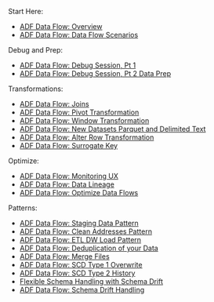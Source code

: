 Start Here:
* [ADF Data Flow: Overview](https://www.youtube.com/watch?v=ZMG-qPqeH50)
* [ADF Data Flow: Data Flow Scenarios](https://www.youtube.com/watch?v=l-Pjii8eNBM&t=6s)

Debug and Prep:
* [ADF Data Flow: Debug Session, Pt 1](https://www.youtube.com/watch?v=k0YHmJc14FM)
* [ADF Data Flow: Debug Session, Pt 2 Data Prep](https://www.youtube.com/watch?v=6ezKRDgK3rE)

Transformations:
* [ADF Data Flow: Joins](https://www.youtube.com/watch?v=zukwayEXRtg)
* [ADF Data Flow: Pivot Transformation](https://www.youtube.com/watch?v=Tua14ZQA3F8&t=34s)
* [ADF Data Flow: Window Transformation](https://www.youtube.com/watch?v=m6zgbtY5AYQ)
* [ADF Data Flow: New Datasets Parquet and Delimited Text](https://youtu.be/V_2a60j2Kjo)
* [ADF Data Flow: Alter Row Transformation](https://www.youtube.com/watch?v=4ktoohwptmQ)
* [ADF Data Flow: Surrogate Key](https://www.youtube.com/watch?v=ISpegL9CbTM)

Optimize:
* [ADF Data Flow: Monitoring UX](https://www.youtube.com/watch?v=AYkwX6J9sII&t=4s)
* [ADF Data Flow: Data Lineage](https://www.youtube.com/watch?v=5KvqYF-y93s)
* [ADF Data Flow: Optimize Data Flows](https://www.youtube.com/watch?v=a2KtwUJngHo)

Patterns:
* [ADF Data Flow: Staging Data Pattern](https://youtu.be/mZLKdyoL3Mo)
* [ADF Data Flow: Clean Addresses Pattern](https://youtu.be/axEYbuU3lmw)
* [ADF Data Flow: ETL DW Load Pattern](https://www.youtube.com/watch?v=7mLqwtmeQFg)
* [ADF Data Flow: Deduplication of your Data](https://www.youtube.com/watch?v=OLenvYwg__I)
* [ADF Data Flow: Merge Files](http://youtu.be/WbDTBAyYte8)
* [ADF Data Flow: SCD Type 1 Overwrite](http://youtu.be/Rz2zx5GRbrA)
* [ADF Data Flow: SCD Type 2 History](http://youtu.be/123CptslKvU?hd=1)
* [Flexible Schema Handling with Schema Drift](https://www.youtube.com/watch?v=1vvCM29JSAs)
* [ADF Data Flow: Schema Drift Handling](https://www.youtube.com/watch?v=vSTn_aGq3C8)

